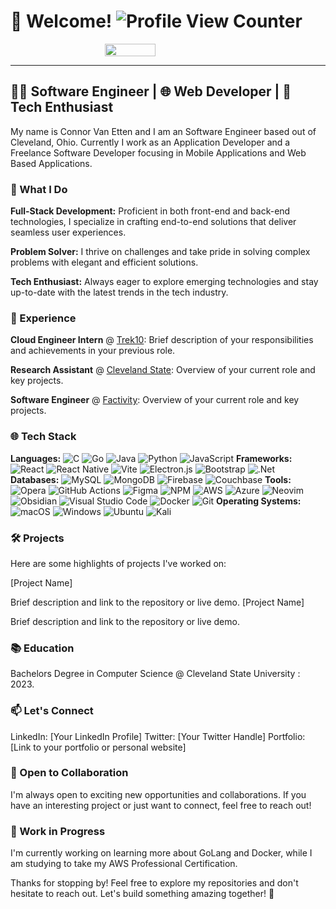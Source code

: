 # 👋 Welcome! ![Profile View Counter](https://komarev.com/ghpvc/?username=crvanetten15)

<p style= "display: flex;justify-content: center; align-items: center;">
  <img src="https://media.giphy.com/media/bGgsc5mWoryfgKBx1u/giphy.gif" width="40%" height="40%"/>
</p>

---

## 👩‍💻 Software Engineer | 🌐 Web Developer | 🚀 Tech Enthusiast

My name is Connor Van Etten and I am an Software Engineer based out of Cleveland, Ohio. Currently I work as an Application Developer and a Freelance Software Developer focusing in Mobile Applications and Web Based Applications.

### 🚀 What I Do

**Full-Stack Development:** Proficient in both front-end and back-end technologies, I specialize in crafting end-to-end solutions that deliver seamless user experiences.

**Problem Solver:** I thrive on challenges and take pride in solving complex problems with elegant and efficient solutions.

**Tech Enthusiast:** Always eager to explore emerging technologies and stay up-to-date with the latest trends in the tech industry.

### 💼 Experience

**Cloud Engineer Intern** @ [Trek10](https://www.trek10.com/): Brief description of your responsibilities and achievements in your previous role.

**Research Assistant** @ [Cleveland State](https://www.trek10.com/): Overview of your current role and key projects.

**Software Engineer** @ [Factivity](https://www.factivity.com/): Overview of your current role and key projects.

### 🌐 Tech Stack

**Languages:**
![C](https://img.shields.io/badge/c-%2300599C.svg?style=for-the-badge&logo=c&logoColor=white) ![Go](https://img.shields.io/badge/go-%2300ADD8.svg?style=for-the-badge&logo=go&logoColor=white) ![Java](https://img.shields.io/badge/java-%23ED8B00.svg?style=for-the-badge&logo=openjdk&logoColor=white) ![Python](https://img.shields.io/badge/python-3670A0?style=for-the-badge&logo=python&logoColor=ffdd54) ![JavaScript](https://img.shields.io/badge/javascript-%23323330.svg?style=for-the-badge&logo=javascript&logoColor=%23F7DF1E)
**Frameworks:**
![React](https://img.shields.io/badge/react-%2320232a.svg?style=for-the-badge&logo=react&logoColor=%2361DAFB) ![React Native](https://img.shields.io/badge/react_native-%2320232a.svg?style=for-the-badge&logo=react&logoColor=%2361DAFB) ![Vite](https://img.shields.io/badge/vite-%23646CFF.svg?style=for-the-badge&logo=vite&logoColor=white) ![Electron.js](https://img.shields.io/badge/Electron-191970?style=for-the-badge&logo=Electron&logoColor=white) ![Bootstrap](https://img.shields.io/badge/bootstrap-%238511FA.svg?style=for-the-badge&logo=bootstrap&logoColor=white) ![.Net](https://img.shields.io/badge/.NET-5C2D91?style=for-the-badge&logo=.net&logoColor=white)
**Databases:**
![MySQL](https://img.shields.io/badge/mysql-%2300f.svg?style=for-the-badge&logo=mysql&logoColor=white) ![MongoDB](https://img.shields.io/badge/MongoDB-%234ea94b.svg?style=for-the-badge&logo=mongodb&logoColor=white) ![Firebase](https://img.shields.io/badge/Firebase-039BE5?style=for-the-badge&logo=Firebase&logoColor=white) ![Couchbase](https://img.shields.io/badge/Couchbase-EA2328?style=for-the-badge&logo=couchbase&logoColor=white)
**Tools:**
![Opera](https://img.shields.io/badge/Opera-FF1B2D?style=for-the-badge&logo=Opera&logoColor=white) ![GitHub Actions](https://img.shields.io/badge/github%20actions-%232671E5.svg?style=for-the-badge&logo=githubactions&logoColor=white) ![Figma](https://img.shields.io/badge/figma-%23F24E1E.svg?style=for-the-badge&logo=figma&logoColor=white) ![NPM](https://img.shields.io/badge/NPM-%23CB3837.svg?style=for-the-badge&logo=npm&logoColor=white) ![AWS](https://img.shields.io/badge/AWS-%23FF9900.svg?style=for-the-badge&logo=amazon-aws&logoColor=white) ![Azure](https://img.shields.io/badge/azure-%230072C6.svg?style=for-the-badge&logo=microsoftazure&logoColor=white) ![Neovim](https://img.shields.io/badge/NeoVim-%2357A143.svg?&style=for-the-badge&logo=neovim&logoColor=white) ![Obsidian](https://img.shields.io/badge/Obsidian-%23483699.svg?style=for-the-badge&logo=obsidian&logoColor=white) ![Visual Studio Code](https://img.shields.io/badge/Visual%20Studio%20Code-0078d7.svg?style=for-the-badge&logo=visual-studio-code&logoColor=white) ![Docker](https://img.shields.io/badge/docker-%230db7ed.svg?style=for-the-badge&logo=docker&logoColor=white) ![Git](https://img.shields.io/badge/git-%23F05033.svg?style=for-the-badge&logo=git&logoColor=white)
**Operating Systems:**
![macOS](https://img.shields.io/badge/mac%20os-000000?style=for-the-badge&logo=macos&logoColor=F0F0F0) ![Windows](https://img.shields.io/badge/Windows-0078D6?style=for-the-badge&logo=windows&logoColor=white) ![Ubuntu](https://img.shields.io/badge/Ubuntu-E95420?style=for-the-badge&logo=ubuntu&logoColor=white) ![Kali](https://img.shields.io/badge/Kali-268BEE?style=for-the-badge&logo=kalilinux&logoColor=white)

### 🛠️ Projects

Here are some highlights of projects I've worked on:

[Project Name]

Brief description and link to the repository or live demo.
[Project Name]

Brief description and link to the repository or live demo.

### 📚 Education

Bachelors Degree in Computer Science @ Cleveland State University : 2023.

### 📫 Let's Connect

LinkedIn: [Your LinkedIn Profile]
Twitter: [Your Twitter Handle]
Portfolio: [Link to your portfolio or personal website]

### 🤝 Open to Collaboration

I'm always open to exciting new opportunities and collaborations. If you have an interesting project or just want to connect, feel free to reach out!

### 🚧 Work in Progress

I'm currently working on learning more about GoLang and Docker, while I am studying to take my AWS Professional Certification.

Thanks for stopping by! Feel free to explore my repositories and don't hesitate to reach out. Let's build something amazing together! 🚀
